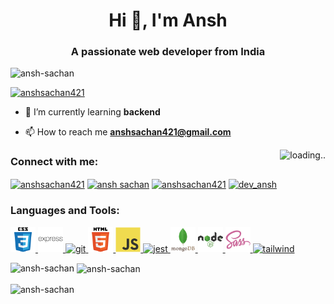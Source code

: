 <h1 align="center">Hi 👋, I'm Ansh</h1>
<h3 align="center">A passionate web developer from India</h3>

<p align="left"> <img src="https://komarev.com/ghpvc/?username=ansh-sachan&label=Profile%20views&color=0e75b6&style=flat" alt="ansh-sachan" /> </p>

<p align="left"> <a href="https://twitter.com/anshsachan421" target="blank"><img src="https://img.shields.io/twitter/follow/anshsachan421?logo=twitter&style=for-the-badge" alt="anshsachan421" /></a> </p>

- 🌱 I’m currently learning **backend**

- 📫 How to reach me **anshsachan421@gmail.com**

<img align="right" src="https://dresma.ai/wp-content/uploads/2022/01/mern-stack-developer.gif" alt="loading.."></img>
<h3 align="left">Connect with me:</h3>
<p align="left">
<a href="https://twitter.com/anshsachan421" target="blank"><img align="center" src="https://raw.githubusercontent.com/rahuldkjain/github-profile-readme-generator/master/src/images/icons/Social/twitter.svg" alt="anshsachan421" height="30" width="40" /></a>
<a href="https://linkedin.com/in/ansh sachan" target="blank"><img align="center" src="https://raw.githubusercontent.com/rahuldkjain/github-profile-readme-generator/master/src/images/icons/Social/linked-in-alt.svg" alt="ansh sachan" height="30" width="40" /></a>
<a href="https://instagram.com/anshsachan421" target="blank"><img align="center" src="https://raw.githubusercontent.com/rahuldkjain/github-profile-readme-generator/master/src/images/icons/Social/instagram.svg" alt="anshsachan421" height="30" width="40" /></a>
<a href="https://www.youtube.com/@Codewithansh9" target="blank"><img align="center" src="https://raw.githubusercontent.com/rahuldkjain/github-profile-readme-generator/master/src/images/icons/Social/youtube.svg" alt="dev_ansh" height="30" width="40" /></a>
</p>

<h3 align="left">Languages and Tools:</h3>
<p align="left"> <a href="https://www.w3schools.com/css/" target="_blank" rel="noreferrer"> <img src="https://raw.githubusercontent.com/devicons/devicon/master/icons/css3/css3-original-wordmark.svg" alt="css3" width="40" height="40"/> </a> <a href="https://expressjs.com" target="_blank" rel="noreferrer"> <img src="https://raw.githubusercontent.com/devicons/devicon/master/icons/express/express-original-wordmark.svg" alt="express" width="40" height="40"/> </a> <a href="https://git-scm.com/" target="_blank" rel="noreferrer"> <img src="https://www.vectorlogo.zone/logos/git-scm/git-scm-icon.svg" alt="git" width="40" height="40"/> </a> <a href="https://www.w3.org/html/" target="_blank" rel="noreferrer"> <img src="https://raw.githubusercontent.com/devicons/devicon/master/icons/html5/html5-original-wordmark.svg" alt="html5" width="40" height="40"/> </a> <a href="https://developer.mozilla.org/en-US/docs/Web/JavaScript" target="_blank" rel="noreferrer"> <img src="https://raw.githubusercontent.com/devicons/devicon/master/icons/javascript/javascript-original.svg" alt="javascript" width="40" height="40"/> </a> <a href="https://jestjs.io" target="_blank" rel="noreferrer"> <img src="https://www.vectorlogo.zone/logos/jestjsio/jestjsio-icon.svg" alt="jest" width="40" height="40"/> </a> <a href="https://www.mongodb.com/" target="_blank" rel="noreferrer"> <img src="https://raw.githubusercontent.com/devicons/devicon/master/icons/mongodb/mongodb-original-wordmark.svg" alt="mongodb" width="40" height="40"/> </a> <a href="https://nodejs.org" target="_blank" rel="noreferrer"> <img src="https://raw.githubusercontent.com/devicons/devicon/master/icons/nodejs/nodejs-original-wordmark.svg" alt="nodejs" width="40" height="40"/> </a> <a href="https://sass-lang.com" target="_blank" rel="noreferrer"> <img src="https://raw.githubusercontent.com/devicons/devicon/master/icons/sass/sass-original.svg" alt="sass" width="40" height="40"/> </a> <a href="https://tailwindcss.com/" target="_blank" rel="noreferrer"> <img src="https://www.vectorlogo.zone/logos/tailwindcss/tailwindcss-icon.svg" alt="tailwind" width="40" height="40"/> </a> </p>

<p><img align="left" src="https://github-readme-stats.vercel.app/api/top-langs?username=ansh-sachan&show_icons=true&locale=en&layout=compact" alt="ansh-sachan" /></p>

<p>&nbsp;<img align="center" src="https://github-readme-stats.vercel.app/api?username=ansh-sachan&show_icons=true&locale=en" alt="ansh-sachan" /></p>

<p><img align="center" src="https://github-readme-streak-stats.herokuapp.com/?user=ansh-sachan&" alt="ansh-sachan" /></p>
